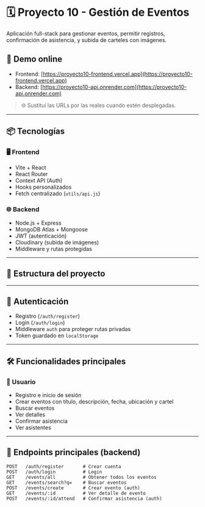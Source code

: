 # 🗓️ Proyecto 10 - Gestión de Eventos

Aplicación full-stack para gestionar eventos, permitir registros, confirmación de asistencia, y subida de carteles con imágenes.

## 🔗 Demo online

- Frontend: [https://proyecto10-frontend.vercel.app](https://proyecto10-frontend.vercel.app)
- Backend: [https://proyecto10-api.onrender.com](https://proyecto10-api.onrender.com)

> 🌐 Sustituí las URLs por las reales cuando estén desplegadas.

---

## 📦 Tecnologías

### 🖥️ Frontend
- Vite + React
- React Router
- Context API (Auth)
- Hooks personalizados
- Fetch centralizado (`utils/api.js`)

### 🌐 Backend
- Node.js + Express
- MongoDB Atlas + Mongoose
- JWT (autenticación)
- Cloudinary (subida de imágenes)
- Middleware y rutas protegidas

---

## 📁 Estructura del proyecto


---

## 🔐 Autenticación

- Registro (`/auth/register`)
- Login (`/auth/login`)
- Middleware `auth` para proteger rutas privadas
- Token guardado en `localStorage`

---

## 🛠️ Funcionalidades principales

### 👤 Usuario

- Registro e inicio de sesión
- Crear eventos con título, descripción, fecha, ubicación y cartel
- Buscar eventos
- Ver detalles
- Confirmar asistencia
- Ver asistentes

---

## 🧪 Endpoints principales (backend)

```http
POST   /auth/register       # Crear cuenta
POST   /auth/login          # Login
GET    /events/all          # Obtener todos los eventos
GET    /events/search?q=    # Buscar eventos
POST   /events/create       # Crear evento (auth)
GET    /events/:id          # Ver detalle de evento
POST   /events/:id/attend   # Confirmar asistencia (auth)
